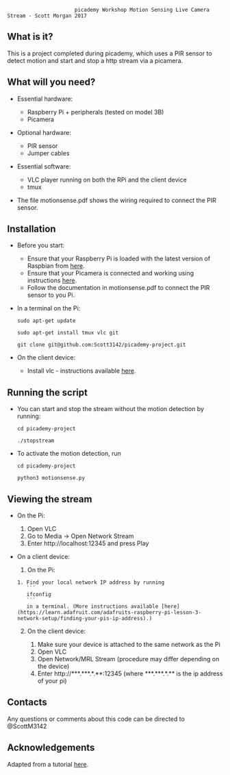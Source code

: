 
                          picademy Workshop Motion Sensing Live Camera Stream - Scott Morgan 2017

  What is it?
  -----------


  This is a project completed during picademy, which uses a PIR sensor to detect motion and start and stop a http stream via a picamera. 


  What will you need?
  -------------


  - Essential hardware:

    - Raspberry Pi + peripherals (tested on model 3B)
    - Picamera

  - Optional hardware:

    - PIR sensor
    - Jumper cables

  - Essential software:

    - VLC player running on both the RPi and the client device
    - tmux

  - The file motionsense.pdf shows the wiring required to connect the PIR sensor. 

  
  Installation
  ------------


  - Before you start:

     - Ensure that your Raspberry Pi is loaded with the latest version of Raspbian from [here](https://www.raspberrypi.org/downloads/).
     - Ensure that your Picamera is connected and working using instructions [here](https://www.raspberrypi.org/learning/getting-started-with-picamera/).     
     - Follow the documentation in motionsense.pdf to connect the PIR sensor to you Pi. 

  - In a terminal on the Pi:

    ```sudo apt-get update```


    ```sudo apt-get install tmux vlc git```


    ```git clone git@github.com:Scott3142/picademy-project.git```  

  - On the client device:

    - Install vlc - instructions available [here](https://vlc-media-player.en.softonic.com/).
    

  Running the script
  ------------

  - You can start and stop the stream without the motion detection by running:
    
    ```cd picademy-project```

    
    ```./stopstream```

  - To activate the motion detection, run

    ```cd picademy-project```


    ```python3 motionsense.py```


  Viewing the stream
  ------------

  - On the Pi:

    1. Open VLC
    2. Go to Media -> Open Network Stream
    3. Enter http://localhost:12345 and press Play

  - On a client device:

      1. On the Pi:

        1. Find your local network IP address by running 
           ```
           ifconfig
           ```
           in a terminal. (More instructions available [here](https://learn.adafruit.com/adafruits-raspberry-pi-lesson-3-network-setup/finding-your-pis-ip-address).)

      2. On the client device:

          1. Make sure your device is attached to the same network as the Pi
          2. Open VLC
          3. Open Network/MRL Stream (procedure may differ depending on the device) 
          4. Enter http://\*\*\*.\*\*\*.\*.\*\*:12345 (where \*\*\*.\*\*\*.\*.\*\* is the ip address of your pi)

  Contacts
  --------

  Any questions or comments about this code can be directed to @ScottM3142


  Acknowledgements
  --------

  Adapted from a tutorial [here](http://www.raspberry-projects.com/pi/pi-hardware/raspberry-pi-camera/streaming-video-using-vlc-player).

